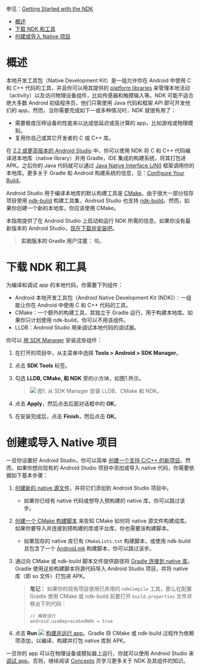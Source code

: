 参见：[Getting Started with the NDK](https://developer.android.com/ndk/guides/index.html)

- [概述](#%E6%A6%82%E8%BF%B0)
- [下载 NDK 和工具](#%E4%B8%8B%E8%BD%BD-ndk-%E5%92%8C%E5%B7%A5%E5%85%B7)
- [创建或导入 Native 项目](#%E5%88%9B%E5%BB%BA%E6%88%96%E5%AF%BC%E5%85%A5-native-%E9%A1%B9%E7%9B%AE)

# 概述

本地开发工具包（Native Development Kit）是一组允许你在 Android 中使用 C 和 C++ 代码的工具，并且你可以用其提供的 [platform libraries](https://developer.android.com/ndk/guides/stable_apis.html) 来管理本地活动（activity）以及访问物理设备组件，比如传感器和触摸输入等。NDK 可能不适合绝大多数 Android 初级程序员，他们只需使用 Java 代码和框架 API 即可开发他们的 app。然而，当你需要完成如下一或多种情况时，NDK 就很有用了：

- 需要极度压榨设备的性能来以达成低延迟或高计算的 app，比如游戏或物理模拟。
- 复用你自己或其它开发者的 C 或 C++ 库。

在 [2.2 或更高版本的 Android Studio](https://developer.android.com/studio/index.html) 中，你可以使用 NDK 将 C 和 C++ 代码编译进本地库（native library）并用 Gradle，IDE 集成的构建系统，将其打包进 APK。之后你的 Java 代码就可以通过 [Java Native Interface (JNI)](http://docs.oracle.com/javase/7/docs/technotes/guides/jni/spec/jniTOC.html) 框架调用你的本地库。更多关于 Gradle 和 Android 构建系统的信息，见：[Configure Your Build](https://developer.android.com/studio/build/index.html)。

Android Studio 用于编译本地库的默认构建工具是 [CMake](https://cmake.org/)。由于很大一部分现存项目使用 [ndk-build](https://developer.android.com/ndk/guides/ndk-build.html) 构建工具集，Android Studio 也支持 [ndk-build](https://developer.android.com/ndk/guides/ndk-build.html)。然而，如果你创建一个新的本地库，你应该使用 CMake。

本指南提供了在 Android Studio 上启动和运行 NDK 所需的信息。如果你没有最新版本的 Android Studio，[现在下载并安装吧](https://developer.android.com/studio/index.html)。

> **实验版本的 Gradle 用户注意：** 略。

# 下载 NDK 和工具

为编译和调试 app 的本地代码，你需要下列组件：

- Android 本地开发工具包（Android Native Development Kit (NDK)）：一组能让你在 Android 中使用 C 和 C++ 代码的工具。
- CMake：一个额外的构建工具，其独立于 Gradle 运行，用于构建本地库。如果你只计划使用 ndk-build，你可以不用该组件。
- LLDB：Android Studio 用来调试本地代码的调试器。

你可以 [用 SDK Manager](https://developer.android.com/studio/intro/update.html#sdk-manager) 安装这些组件：

1. 在打开的项目中，从主菜单中选择 **Tools > Android > SDK Manager**。 
2. 点击 **SDK Tools** 标签。
3. 勾选 **LLDB, CMake, 和 NDK** 旁的小方块，如图1.所示。

    > ![](https://developer.android.com/studio/images/projects/ndk-install_2-2_2x.png)
    > 图1. 从 SDK Manager 安装 LLDB、CMake 和 NDK。

1. 点击 **Apply**，然后点击后面对话框中的 **OK**。
2. 在安装完成后，点击 **Finish**，然后点击 **OK**。

# 创建或导入 Native 项目

一旦你设置好 Android Studio，你可以简单 [创建一个支持 C/C++ 的新项目](https://developer.android.com/studio/projects/add-native-code.html#new-project)。然而，如果你想向现有的 Android Studio 项目中添加或导入 native 代码，你需要依据如下基本步骤：

1. [创建新的 native 源文件](https://developer.android.com/studio/projects/add-native-code.html#create-sources)，并将它们添加到 Android Studio 项目中。

    - 如果你已经有 native 代码或想导入预构建的 native 库，你可以跳过该步。

1. [创建一个 CMake 构建脚本](https://developer.android.com/studio/projects/add-native-code.html#create-cmake-script) 来告知 CMake 如何将 native 源文件构建成库。如果你要导入并连接到预构建的库或平台库，你也需要该构建脚本。

    - 如果现存的 native 库已有 `CMakeLists.txt` 构建脚本，或使用 ndk-build 且包含了一个 [Android.mk](https://developer.android.com/ndk/guides/android_mk.html) 构建脚本，你可以跳过该步。

1. 通过向 CMake 或 ndk-build 脚本文件提供路径将 [Gradle 连接到 native 库](https://developer.android.com/studio/projects/add-native-code.html#link-gradle)。Gradle 使用这些构建脚本将源代码导入 Android Studio 项目，并将 native 库（即 so 文件）打包进 APK。

    > **笔记：** 如果你的现有项目使用已弃用的 `ndkCompile` 工具，那么在配置 Gradle 使用 CMake 或 ndk-build 前要打开 `build.properties` 文件并移出下列代码：
    > ```
    > // 移除该行
    > android.useDeprecatedNdk = true
    > ```

1. 点击 **Run** ![](https://developer.android.com/studio/images/buttons/toolbar-run.png) [构建并运行 app](https://developer.android.com/studio/run/index.html)。Gradle 将 CMake 或 ndk-build 过程作为依赖项添加，以编译、构建并打包 native 库到 APK。

一旦你的 app 可以在物理设备或模拟器上运行，你就可以使用 Android Studio 来 [调试 app](https://developer.android.com/studio/debug/index.html)。否则，继续阅读 [Concepts](https://developer.android.com/ndk/guides/concepts.html) 页学习更多关于 NDK 及其组件的知识。